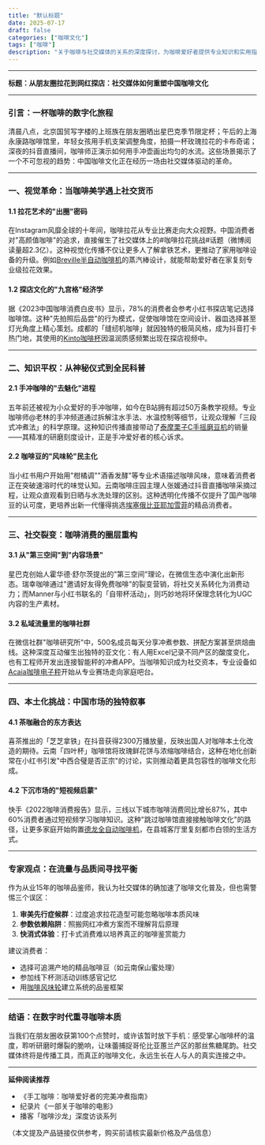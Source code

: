 ```yaml
---
title: "默认标题"
date: 2025-07-17
draft: false
categories: ["咖啡文化"]
tags: ["咖啡"]
description: "关于咖啡与社交媒体的关系的深度探讨，为咖啡爱好者提供专业知识和实用指南。"
---
```


---
**标题：从朋友圈拉花到网红探店：社交媒体如何重塑中国咖啡文化**

---

### 引言：一杯咖啡的数字化旅程  
清晨八点，北京国贸写字楼的上班族在朋友圈晒出星巴克季节限定杯；午后的上海永康路咖啡馆里，年轻女孩用手机支架调整角度，拍摄一杯玫瑰拉花的卡布奇诺；深夜的抖音直播间，咖啡师正演示如何用手冲壶画出均匀的水流。这些场景揭示了一个不可忽视的趋势：中国咖啡文化正在经历一场由社交媒体驱动的革命。  

---

### 一、视觉革命：当咖啡美学遇上社交货币  
#### 1.1 拉花艺术的"出圈"密码  
在Instagram风靡全球的十年间，咖啡拉花从专业比赛走向大众视野。中国消费者对"高颜值咖啡"的追求，直接催生了社交媒体上的#咖啡拉花挑战#话题（微博阅读量超2.3亿）。这种视觉化传播不仅让更多人了解拿铁艺术，更推动了家用咖啡设备的升级。例如[Breville半自动咖啡机](https://www.amazon.com/s?k=Breville%E5%8D%8A%E8%87%AA%E5%8A%A8%E5%92%96%E5%95%A1%E6%9C%BA&tag=coffeeprism-20)的蒸汽棒设计，就能帮助爱好者在家复刻专业级拉花效果。

#### 1.2 探店文化的"九宫格"经济学  
据《2023中国咖啡消费白皮书》显示，78%的消费者会参考小红书探店笔记选择咖啡馆。这种"先拍照后品尝"的行为模式，促使咖啡馆在空间设计、器皿选择甚至灯光角度上精心策划。成都的「缝纫机咖啡」就因独特的极简风格，成为抖音打卡热门地，其使用的[Kinto咖啡杯](https://www.amazon.com/s?k=Kinto%E5%92%96%E5%95%A1%E6%9D%AF&tag=coffeeprism-20)因温润质感频繁出现在探店视频中。

---

### 二、知识平权：从神秘仪式到全民科普  
#### 2.1 手冲咖啡的"去魅化"进程  
五年前还被视为小众爱好的手冲咖啡，如今在B站拥有超过50万条教学视频。专业咖啡师@老林的手冲频道通过拆解注水手法、水温控制等细节，让观众理解「三段式冲煮法」的科学原理。这种知识传播直接带动了[泰摩栗子C手摇磨豆机](https://www.amazon.com/s?k=%E6%B3%B0%E6%91%A9%E6%A0%97%E5%AD%90C%E6%89%8B%E6%91%87%E7%A3%A8%E8%B1%86%E6%9C%BA&tag=coffeeprism-20)的销量——其精准的研磨刻度设计，正是手冲爱好者的核心诉求。

#### 2.2 咖啡豆的"风味轮"民主化  
当小红书用户开始用"柑橘调""酒香发酵"等专业术语描述咖啡风味，意味着消费者正在突破速溶时代的味觉认知。云南咖啡庄园主理人张媛通过抖音直播咖啡采摘过程，让观众直观看到日晒与水洗处理的区别。这种透明化传播不仅提升了国产咖啡豆的认可度，更培养出新一代懂得挑选[埃塞俄比亚耶加雪菲](https://www.amazon.com/s?k=%E5%9F%83%E5%A1%9E%E4%BF%84%E6%AF%94%E4%BA%9A%E8%80%B6%E5%8A%A0%E9%9B%AA%E8%8F%B2&tag=coffeeprism-20)的精品消费者。

---

### 三、社交裂变：咖啡消费的圈层重构  
#### 3.1 从"第三空间"到"内容场景"  
星巴克创始人霍华德·舒尔茨提出的"第三空间"理论，在微信生态中演化出新形态。瑞幸咖啡通过"邀请好友得免费咖啡"的裂变营销，将社交关系转化为消费动力；而Manner与小红书联名的「自带杯活动」，则巧妙地将环保理念转化为UGC内容的生产素材。

#### 3.2 私域流量里的咖啡社群  
在微信社群"咖啡研究所"中，500名成员每天分享冲煮参数、拼配方案甚至烘焙曲线。这种深度互动催生出独特的亚文化：有人用Excel记录不同产区的酸度变化，也有工程师开发出连接智能秤的冲煮APP。当咖啡知识成为社交资本，专业设备如[Acaia咖啡电子秤](https://www.amazon.com/s?k=Acaia%E5%92%96%E5%95%A1%E7%94%B5%E5%AD%90%E7%A7%A4&tag=coffeeprism-20)开始从专业赛场走向家庭吧台。

---

### 四、本土化挑战：中国市场的独特叙事  
#### 4.1 茶咖融合的东方表达  
喜茶推出的「芝芝拿铁」在抖音获得2300万播放量，反映出国人对咖啡本土化改造的期待。云南「四叶杯」咖啡馆将玫瑰鲜花饼与浓缩咖啡结合，这种在地化创新常在小红书引发"中西合璧是否正宗"的讨论，实则推动着更具包容性的咖啡文化形成。

#### 4.2 下沉市场的"短视频启蒙"  
快手《2022咖啡消费报告》显示，三线以下城市咖啡消费同比增长87%，其中60%消费者通过短视频学习咖啡知识。这种"跳过咖啡馆直接接触咖啡文化"的路径，让更多家庭开始购置[德龙全自动咖啡机](https://www.amazon.com/s?k=%E5%BE%B7%E9%BE%99%E5%85%A8%E8%87%AA%E5%8A%A8%E5%92%96%E5%95%A1%E6%9C%BA&tag=coffeeprism-20)，在县城客厅里复刻都市白领的生活方式。

---

### 专家观点：在流量与品质间寻找平衡  
作为从业15年的咖啡品鉴师，我认为社交媒体的确加速了咖啡文化普及，但也需警惕三个误区：  
1. **审美先行症候群**：过度追求拉花造型可能忽略咖啡本质风味  
2. **参数依赖陷阱**：照搬网红冲煮方案而不理解背后原理  
3. **快消式体验**：打卡式消费难以培养真正的咖啡鉴赏能力  

建议消费者：  
- 选择可追溯产地的精品咖啡豆（如云南保山蜜处理）  
- 参加线下杯测活动训练感官记忆  
- 用[咖啡风味轮](https://www.amazon.com/s?k=%E5%92%96%E5%95%A1%E9%A3%8E%E5%91%B3%E8%BD%AE&tag=coffeeprism-20)建立系统的品鉴框架  

---

### 结语：在数字时代重寻咖啡本质  
当我们在朋友圈收获第100个点赞时，或许该暂时放下手机：感受掌心咖啡杯的温度，聆听研磨时爆裂的脆响，让味蕾捕捉哥伦比亚蕙兰产区的那丝焦糖尾韵。社交媒体终将是传播工具，而真正的咖啡文化，永远生长在人与人的真实连接之中。  

---  
**延伸阅读推荐**  
- 《手工咖啡：咖啡爱好者的完美冲煮指南》  
- 纪录片《一部关于咖啡的电影》  
- 播客「咖啡沙龙」深度访谈系列  

（本文提及产品链接仅供参考，购买前请核实最新价格及产品信息）